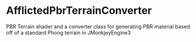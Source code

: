 # AfflictedPbrTerrainConverter
PBR Terrain shader and a converter class for generating PBR material based off of a standard Phong terrain in JMonkjeyEngine3
